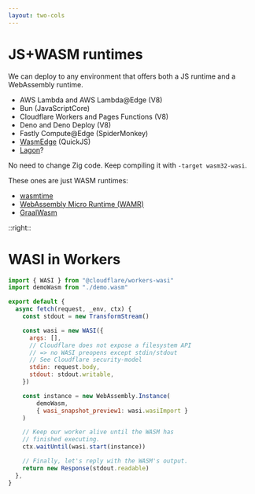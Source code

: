 ```yaml
---
layout: two-cols
---
```


# JS+WASM runtimes

<Transform scale="0.8">

We can deploy to any environment that offers both a JS runtime <span class="color:accent">and</span> a WebAssembly runtime.

- AWS Lambda and AWS Lambda@Edge (V8)
- Bun (JavaScriptCore)
- Cloudflare Workers and Pages Functions (V8)
- Deno and Deno Deploy (V8)
- Fastly Compute@Edge (SpiderMonkey)
- [WasmEdge](https://wasmedge.org/docs/develop/javascript/intro/) (QuickJS)
- [Lagon](https://lagon.app/)?

No need to change Zig code. Keep compiling it with <code class="inline-code">-target wasm32-wasi</code>.

These ones are <span class="color:accent">just</span> WASM runtimes:

- [wasmtime](https://github.com/bytecodealliance/wasmtime)
- [WebAssembly Micro Runtime (WAMR)](https://github.com/bytecodealliance/wasm-micro-runtime)
- [GraalWasm](https://www.graalvm.org/latest/reference-manual/wasm/)

</Transform>

::right::

# WASI in Workers

<Transform scale="0.8">

```js
import { WASI } from "@cloudflare/workers-wasi"
import demoWasm from "./demo.wasm"

export default {
  async fetch(request, _env, ctx) {
    const stdout = new TransformStream()

    const wasi = new WASI({
      args: [],
      // Cloudflare does not expose a filesystem API
      // => no WASI preopens except stdin/stdout
      // See Cloudflare security-model
      stdin: request.body,
      stdout: stdout.writable,
    })

    const instance = new WebAssembly.Instance(
        demoWasm,
        { wasi_snapshot_preview1: wasi.wasiImport }
    )

    // Keep our worker alive until the WASM has
    // finished executing.
    ctx.waitUntil(wasi.start(instance))

    // Finally, let's reply with the WASM's output.
    return new Response(stdout.readable)
  },
}
```

</Transform>

<!--
The ones within brackets are JS engines.

Clouflare implemented its own JS/WASM runtime based on V8. workerd is the open
source version of the JS/WASM runtime that powers Cloudflare Workers. It has
feature-parity with the Cloudflare Workers runtime.
https://github.com/cloudflare/workerd

JS + WASM => no need for containers.
Watch this talk: Fine-Grained Sandboxing with V8 Isolates

Beware of platform limitations. For example:

- A Cloudflare Worker cannot exceed 1MB in size (free plan) or 5MB (paid plan).
-->
